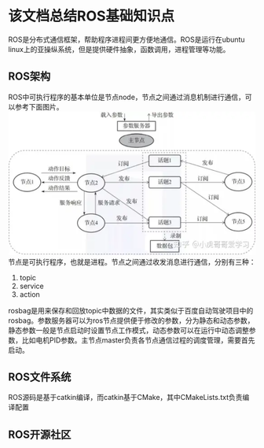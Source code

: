 # 该文档总结ROS基础知识点
ROS是分布式通信框架，帮助程序进程间更方便地通信。ROS是运行在ubuntu linux上的亚操纵系统，但是提供硬件抽象，函数调用，进程管理等功能。
## ROS架构
ROS中可执行程序的基本单位是节点node，节点之间通过消息机制进行通信，可以参考下面图片。 
![ros_architecture](../img/ros_communication.png)  
节点是可执行程序，也就是进程。节点之间通过收发消息进行通信，分别有三种：
1. topic
2. service
3. action

rosbag是用来保存和回放topic中数据的文件，其实类似于百度自动驾驶项目中的rosbag。参数服务器可以为ros节点提供便于修改的参数，分为静态和动态参数，静态参数一般是节点启动时设置节点工作模式，动态参数可以在运行中动态调整参数，比如电机PID参数。主节点master负责各节点通信过程的调度管理，需要首先启动。

## ROS文件系统
ROS源码是基于catkin编译，而catkin基于CMake，其中CMakeLists.txt负责编译配置

## ROS开源社区

